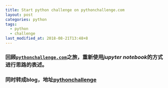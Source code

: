 ```yaml
---
title: Start python challenge on pythonchallenge.com
layout: post
categories: python
tags:
  - python
  - challenge
last_modified_at: 2018-08-21T13:48+8
---
```

### 回顾[`pythonchallenge.com`](http://www.pythonchallenge.com)之旅，重新使用*jupyter notebook*的方式进行思路的表述。
### 同时转成blog，地址[pythonchallenge](https://stevenpzchan.github.io/pythonchallenge)
